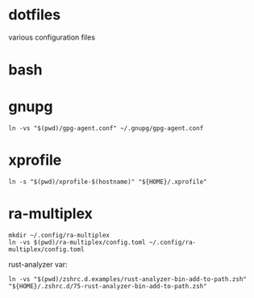 # dotfiles

various configuration files

# bash

# gnupg

```
ln -vs "$(pwd)/gpg-agent.conf" ~/.gnupg/gpg-agent.conf
```

# xprofile
```
ln -s "$(pwd)/xprofile-$(hostname)" "${HOME}/.xprofile"
```

# ra-multiplex

```
mkdir ~/.config/ra-multiplex
ln -vs $(pwd)/ra-multiplex/config.toml ~/.config/ra-multiplex/config.toml
```

rust-analyzer var:
```
ln -vs "$(pwd)/zshrc.d.examples/rust-analyzer-bin-add-to-path.zsh" "${HOME}/.zshrc.d/75-rust-analyzer-bin-add-to-path.zsh"
```
